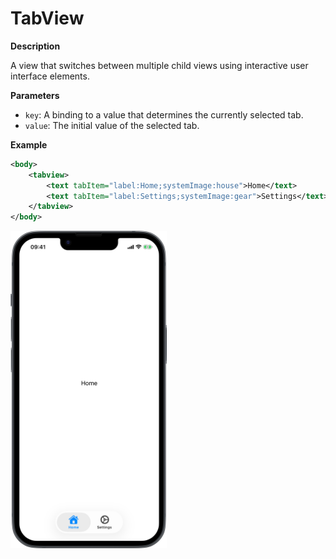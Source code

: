 # TabView

**Description**

A view that switches between multiple child views using interactive user interface elements.

**Parameters**

- `key`: A binding to a value that determines the currently selected tab.
- `value`: The initial value of the selected tab.

**Example**

```xml
<body>
    <tabview>
        <text tabItem="label:Home;systemImage:house">Home</text>
        <text tabItem="label:Settings;systemImage:gear">Settings</text>
    </tabview>
</body>
```
<img src="/Screenshots/Views/Controls/tabview_1.png" width="250" alt="Screenshot">

